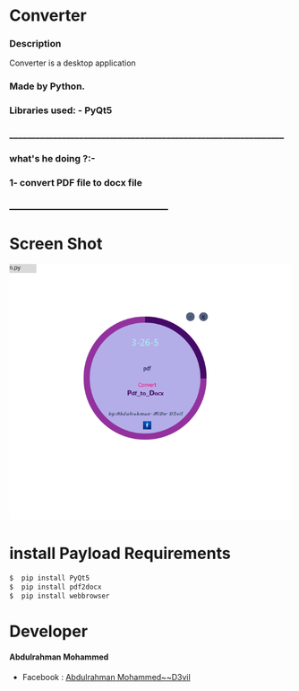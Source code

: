 # Converter
### Description
Converter is a desktop application
### Made by Python.
### Libraries used: - PyQt5
### _______________________________________________________________
### what's he doing ?:-
### 1- convert PDF file to docx file

### ـــــــــــــــــــــــــــــــــــــــــــــــــــــــــــ

# Screen Shot


![](https://github.com/De3vil/Converter/blob/main/icon/Screenshot%202021-12-05%20032617.png)





# install Payload Requirements
````
$  pip install PyQt5
$  pip install pdf2docx
$  pip install webbrowser
````
# Developer
<h4> Abdulrahman Mohammed </h4>
<ul>
   <li>Facebook  : <a href="https://FB.com/De3vil.3">Abdulrahman Mohammed~~D3vil</a></li>
</ul>
